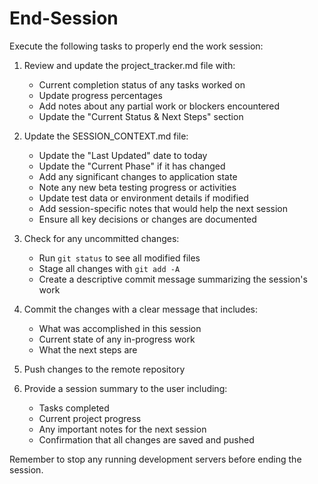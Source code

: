 # End-Session

Execute the following tasks to properly end the work session:

1. Review and update the project_tracker.md file with:
   - Current completion status of any tasks worked on
   - Update progress percentages
   - Add notes about any partial work or blockers encountered
   - Update the "Current Status & Next Steps" section

2. Update the SESSION_CONTEXT.md file:
   - Update the "Last Updated" date to today
   - Update the "Current Phase" if it has changed
   - Add any significant changes to application state
   - Note any new beta testing progress or activities
   - Update test data or environment details if modified
   - Add session-specific notes that would help the next session
   - Ensure all key decisions or changes are documented

3. Check for any uncommitted changes:
   - Run `git status` to see all modified files
   - Stage all changes with `git add -A`
   - Create a descriptive commit message summarizing the session's work

4. Commit the changes with a clear message that includes:
   - What was accomplished in this session
   - Current state of any in-progress work
   - What the next steps are

5. Push changes to the remote repository

6. Provide a session summary to the user including:
   - Tasks completed
   - Current project progress
   - Any important notes for the next session
   - Confirmation that all changes are saved and pushed

Remember to stop any running development servers before ending the session.
